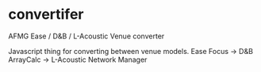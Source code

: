 # convertifer
AFMG Ease / D&amp;B / L-Acoustic Venue converter

Javascript thing for converting between venue models. 
Ease Focus -> D&B ArrayCalc -> L-Acoustic Network Manager
